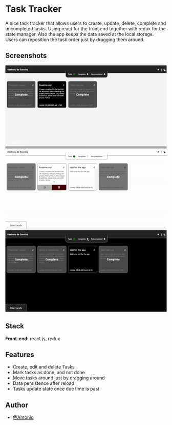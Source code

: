 
# Task Tracker
A nice task tracker that allows users to create, update, delete, complete and uncompleted tasks. Using react for the front end together with redux for the state manager. Also the app keeps the data saved at the local storage. Users can reposition the task order just by dragging them around.

## Screenshots

![example 1](https://github.com/AntonioSilvaVaz/rastreio-tarefas/blob/main/assets/gif1.gif)
![example 2](https://github.com/AntonioSilvaVaz/rastreio-tarefas/blob/main/assets/gif2.gif)
![example 3](https://github.com/AntonioSilvaVaz/rastreio-tarefas/blob/main/assets/gif3.gif)


## Stack

**Front-end:** react.js, redux

## Features

- Create, edit and delete Tasks
- Mark tasks as done, and not done
- Move tasks around just by dragging around
- Data persistence after reload
- Tasks update state once due time is past
## Author

- [@Antonio](https://github.com/AntonioSilvaVaz)
